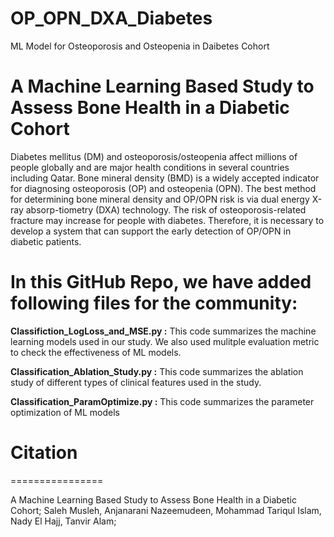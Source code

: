 # OP_OPN_DXA_Diabetes
ML Model for Osteoporosis and Osteopenia in Daibetes Cohort
# A Machine Learning Based Study to Assess Bone Health in a Diabetic Cohort 
Diabetes mellitus (DM) and osteoporosis/osteopenia affect millions of people globally and are major health conditions in 
several countries including Qatar. Bone mineral density (BMD) is a widely accepted indicator for diagnosing osteoporosis (OP) 
and osteopenia (OPN). The best method for determining bone mineral density and OP/OPN risk is via dual energy X-ray absorp-tiometry (DXA) technology. 
The risk of osteoporosis-related fracture may increase for people with diabetes. Therefore, it is necessary to develop a system that can support the 
early detection of OP/OPN in diabetic patients. 

In this GitHub Repo, we have added following files for the community:
======================================================================

**Classifiction_LogLoss_and_MSE.py :** This code summarizes the machine learning models used in our study. We also used mulitple evaluation metric to check the effectiveness of ML models.

**Classification_Ablation_Study.py :** This code summarizes the ablation study of different types of clinical features used in the study.

**Classification_ParamOptimize.py  :** This code summarizes the parameter optimization of ML models

# Citation 
================

A Machine Learning Based Study to Assess Bone Health in a Diabetic Cohort; Saleh Musleh, Anjanarani Nazeemudeen, Mohammad Tariqul Islam, Nady El Hajj, Tanvir Alam;
